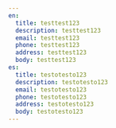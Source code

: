 ```yaml
---
en:
  title: testtest123
  description: testtest123
  email: testtest123
  phone: testtest123
  address: testtest123
  body: testtest123
es:
  title: testotesto123
  description: testotesto123
  email: testotesto123
  phone: testotesto123
  address: testotesto123
  body: testotesto123
---
```


